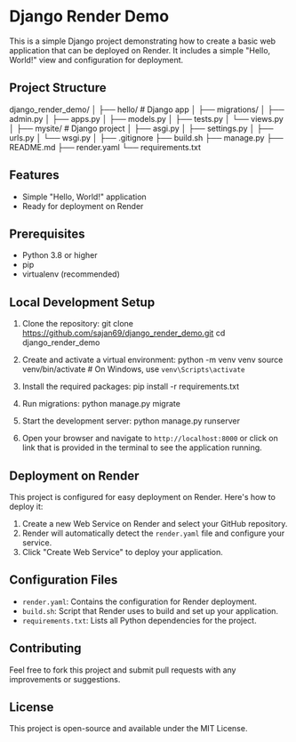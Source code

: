 # Django Render Demo

This is a simple Django project demonstrating how to create a basic web application that can be deployed on Render. It includes a simple "Hello, World!" view and configuration for deployment.

## Project Structure

django_render_demo/
│
├── hello/                 # Django app
│   ├── migrations/
│   ├── admin.py
│   ├── apps.py
│   ├── models.py
│   ├── tests.py
│   └── views.py
│
├── mysite/                # Django project
│   ├── asgi.py
│   ├── settings.py
│   ├── urls.py
│   └── wsgi.py
│
├── .gitignore
├── build.sh
├── manage.py
├── README.md
├── render.yaml
└── requirements.txt

## Features

- Simple "Hello, World!" application
- Ready for deployment on Render

## Prerequisites

- Python 3.8 or higher
- pip
- virtualenv (recommended)

## Local Development Setup

1. Clone the repository:
   git clone https://github.com/sajan69/django_render_demo.git
   cd django_render_demo

2. Create and activate a virtual environment:
   python -m venv venv
   source venv/bin/activate  # On Windows, use `venv\Scripts\activate`

3. Install the required packages:
   pip install -r requirements.txt

4. Run migrations:
   python manage.py migrate

5. Start the development server:
   python manage.py runserver

6. Open your browser and navigate to `http://localhost:8000` or click on link that is provided in the terminal to see the application running.

## Deployment on Render

This project is configured for easy deployment on Render. Here's how to deploy it:

1. Create a new Web Service on Render and select your GitHub repository.
2. Render will automatically detect the `render.yaml` file and configure your service.
3. Click "Create Web Service" to deploy your application.

## Configuration Files

- `render.yaml`: Contains the configuration for Render deployment.
- `build.sh`: Script that Render uses to build and set up your application.
- `requirements.txt`: Lists all Python dependencies for the project.

## Contributing

Feel free to fork this project and submit pull requests with any improvements or suggestions.

## License

This project is open-source and available under the MIT License.